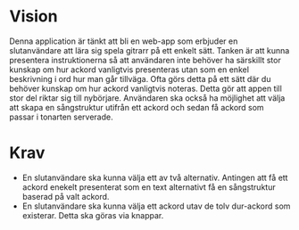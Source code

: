 # Vision
Denna application är tänkt att bli en web-app som erbjuder en slutanvändare att lära sig spela gitrarr på ett enkelt sätt. Tanken är att kunna presentera instruktionerna så att användaren inte behöver ha särskillt stor kunskap om hur ackord vanligtvis presenteras utan som en enkel beskrivning i ord hur man går tillväga. Ofta görs detta på ett sätt där du behöver kunskap om hur ackord vanligtvis noteras. Detta gör att appen till stor del riktar sig till nybörjare. Användaren ska också ha möjlighet att välja att skapa en sångstruktur utifrån ett ackord och sedan få ackord som passar i tonarten serverade.

# Krav
- En slutanvändare ska kunna välja ett av två alternativ. Antingen att få ett ackord enekelt presenterat som en text alternativt få en sångstruktur baserad på valt ackord.
- En slutanvändare ska kunna välja ett ackord utav de tolv dur-ackord som existerar. Detta ska göras via knappar.


